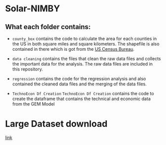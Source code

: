 # Solar-NIMBY
 
## What each folder contains:

- `county_box` contains the code to calculate the area for each counties in the US in both square miles and square kilometers. The shapefile is also contained in there which is got from the [US Census Bureau](https://www.census.gov/geographies/mapping-files/time-series/geo/carto-boundary-file.html).

- `data cleaning` contains the files that clean the raw data files and collects the important data for the analysis. The raw data files are included in this repository.

- `regression` contains the code for the regression analysis and also contained the cleaned data files and the merging of the data files.

- `TechnoEcon Df Creation` `TechnoEcon Df Creation` contains the code to create the dataframe that contains the technical and economic data from the GEM Model

# Large Dataset download
[link](https://zenodo.org/records/14760494)